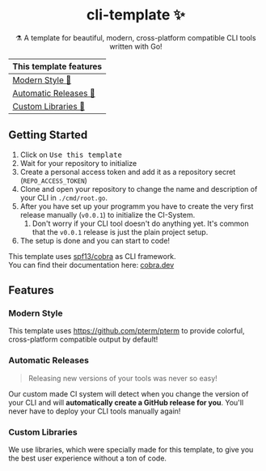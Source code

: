 <h1 align="center">cli-template ✨</h1>

<p align="center">⚗ A template for beautiful, modern, cross-platform compatible CLI tools written with Go!</p>

|                             This template features                              |
|---------------------------------------------------------------------------------|
|[Modern Style 💎](https://github.com/pterm/cli-template#modern-style)            |
|[Automatic Releases 🚀](https://github.com/pterm/cli-template#automatic-releases)|
|[Custom Libraries 🔬](https://github.com/pterm/cli-template#custom-libraries)|

## Getting Started

1. Click on <kbd>Use this template<kbd>
1. Wait for your repository to initialize
1. Create a personal access token and add it as a repository secret (`REPO_ACCESS_TOKEN`)
1. Clone and open your repository to change the name and description of your CLI in `./cmd/root.go`.
1. After you have set up your programm you have to create the very first release manually (`v0.0.1`) to initialize the CI-System.
    1. Don't worry if your CLI tool doesn't do anything yet. It's common that the `v0.0.1` release is just the plain project setup.
1. The setup is done and you can start to code!

This template uses [spf13/cobra](https://github.com/spf13/cobra) as CLI framework.  
You can find their documentation here: [cobra.dev](https://cobra.dev/)

## Features

### Modern Style

This template uses https://github.com/pterm/pterm to provide colorful, cross-platform compatible output by default!

### Automatic Releases

> Releasing new versions of your tools was never so easy!  

Our custom made CI system will detect when you change the version of your CLI and will **automatically create a GitHub release for you**.
You'll never have to deploy your CLI tools manually again! 


### Custom Libraries

We use libraries, which were specially made for this template, to give you the best user experience without a ton of code.
